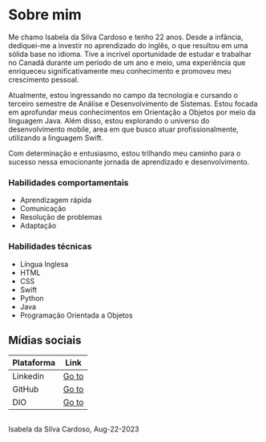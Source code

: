 # Sobre mim

Me chamo Isabela da Silva Cardoso e tenho 22 anos. Desde a infância, dediquei-me a investir no aprendizado do inglês, o que resultou em uma sólida base no idioma. Tive a incrível oportunidade de estudar e trabalhar no Canadá durante um período de um ano e meio, uma experiência que enriqueceu significativamente meu conhecimento e promoveu meu crescimento pessoal.

Atualmente, estou ingressando no campo da tecnologia e cursando o terceiro semestre de Análise e Desenvolvimento de Sistemas. Estou focada em aprofundar meus conhecimentos em Orientação a Objetos por meio da linguagem Java. Além disso, estou explorando o universo do desenvolvimento mobile, area em que busco atuar profissionalmente, utilizando a linguagem Swift.

Com determinação e entusiasmo, estou trilhando meu caminho para o sucesso nessa emocionante jornada de aprendizado e desenvolvimento.

### Habilidades comportamentais

* Aprendizagem rápida
* Comunicação
* Resolução de problemas
* Adaptação

### Habilidades técnicas
* Língua Inglesa
* HTML
* CSS
* Swift
* Python
* Java
* Programação Orientada a Objetos

## Mídias sociais

| Plataforma  | Link |
| ------------- |:-------------:|
| Linkedin     | [Go to](https://www.linkedin.com/in/isabela-cardoso-75162418a)|
| GitHub    | [Go to](https://github.com/isabelasc001)   |
| DIO      | [Go to](https://web.dio.me/users/isabelasc2001?tab=skills)   |

## 
Isabela da Silva Cardoso, Aug-22-2023
